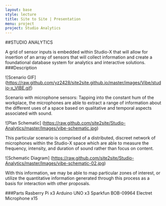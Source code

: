 ```yaml
---
layout: base
style: lecture
title: Site to Site | Presentation
menu: project
project: Studio Analytics
---
```



##STUDIO ANALYTICS

A grid of sensor inputs is embedded within Studio-X that will allow for insertion of an array of sensors that will collect information and create a foundational database system for analytics and interactive solutions. 
###Description

![Scenario GIF] (https://raw.github.com/yz2428/site2site.github.io/master/images/Vibe/studio-x_VIBE.gif)

Scenario with microphone sensors: Tapping into the constant hum of the workplace, the microphones are able to extract a range of information about the different uses of a space based on qualitative and temporal aspects associated with sound.

![Plan Schematic] (https://raw.github.com/site2site/Studio-Analytics/master/Images/vibe-schematic.jpg)

This particular scenario is comprised of a distributed, discreet network of microphones within the Studio-X space which are able to measure the frequency, intensity, and duration of sound rather than focus on content.

![Schematic Diagram] (https://raw.github.com/site2site/Studio-Analytics/master/Images/vibe-schematic-02.jpg)

With this information, we may be able to map particular zones of interest, or utilize the quantitative information generated through this process as a basis for interaction with other proposals.

###Parts
Rasberry Pi x3
Arduino UNO x3
Sparkfun BOB-09964 Electret Microphone x15

